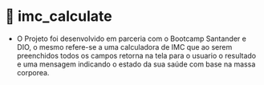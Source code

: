 # 🧮 imc_calculate

<!-- A new Flutter project.

## Getting Started

This project is a starting point for a Flutter application.

A few resources to get you started if this is your first Flutter project:

- [Lab: Write your first Flutter app](https://docs.flutter.dev/get-started/codelab)
- [Cookbook: Useful Flutter samples](https://docs.flutter.dev/cookbook)

For help getting started with Flutter development, view the
[online documentation](https://docs.flutter.dev/), which offers tutorials,
samples, guidance on mobile development, and a full API reference. -->

+ O Projeto foi desenvolvido em parceria com o Bootcamp Santander e DIO, o mesmo refere-se a uma calculadora de IMC que ao serem preenchidos todos os campos retorna na tela para o usuario o resultado e uma mensagem indicando o estado da sua saúde com base na massa corporea.




